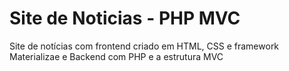 # Site de Noticias - PHP MVC
 Site de notícias com frontend criado em HTML, CSS e framework Materializae e Backend com PHP e a estrutura MVC
